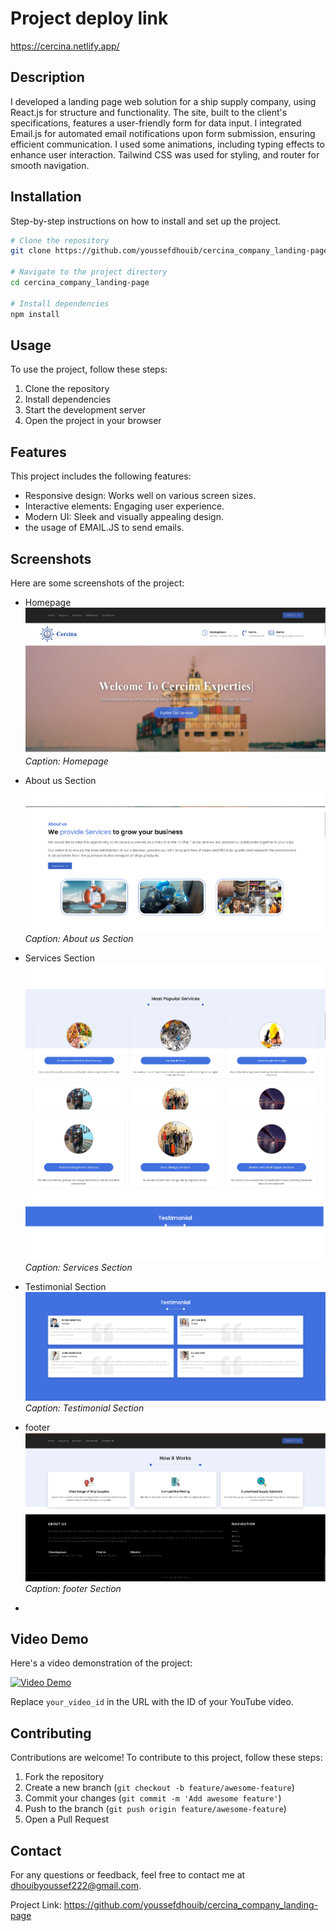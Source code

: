 # Project deploy link
https://cercina.netlify.app/

## Description

I developed a landing page web solution for a ship supply company, using React.js for structure and functionality. The site, built to the client's specifications, features a user-friendly form for data input. I integrated Email.js for automated email notifications upon form submission, ensuring efficient communication. I used some animations, including typing effects to enhance user interaction. Tailwind CSS was used for styling, and router for smooth navigation.


## Installation

Step-by-step instructions on how to install and set up the project.

```bash
# Clone the repository
git clone https://github.com/youssefdhouib/cercina_company_landing-page.git

# Navigate to the project directory
cd cercina_company_landing-page

# Install dependencies
npm install
```
## Usage

To use the project, follow these steps:

1. Clone the repository
2. Install dependencies
3. Start the development server
4. Open the project in your browser

## Features

This project includes the following features:

- Responsive design: Works well on various screen sizes.
- Interactive elements: Engaging user experience.
- Modern UI: Sleek and visually appealing design.
- the usage of EMAIL.JS to send emails.

## Screenshots

Here are some screenshots of the project:

- Homepage
  ![Homepage](screenshots/acc.png)
  *Caption: Homepage*

- About us Section
  ![Features Section](screenshots/about.png)
  *Caption: About us Section*

- Services Section
  ![Features Section](screenshots/popular.png)
   ![Features Section](screenshots/popular2.png)
  *Caption: Services Section*

- Testimonial Section
  ![Features Section](screenshots/testimonoi.png)
  *Caption: Testimonial Section*

- footer
  ![Features Section](screenshots/footer.png)
  *Caption: footer Section*

-
## Video Demo

Here's a video demonstration of the project:

[![Video Demo](https://img.youtube.com/vi/your_video_id/maxresdefault.jpg)](https://www.youtube.com/watch?v=your_video_id)

Replace `your_video_id` in the URL with the ID of your YouTube video.

## Contributing

Contributions are welcome! To contribute to this project, follow these steps:

1. Fork the repository
2. Create a new branch (`git checkout -b feature/awesome-feature`)
3. Commit your changes (`git commit -m 'Add awesome feature'`)
4. Push to the branch (`git push origin feature/awesome-feature`)
5. Open a Pull Request


## Contact

For any questions or feedback, feel free to contact me at [dhouibyoussef222@gmail.com](mailto:dhouibyoussef222@gmail.com).

Project Link: https://github.com/youssefdhouib/cercina_company_landing-page




